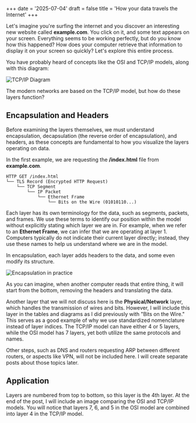 +++
date = '2025-07-04'
draft = false
title = 'How your data travels the Internet'
+++

Let's imagine you're surfing the internet and you discover an interesting new website called **example.com**. You click on it, and some text appears on your screen. Everything seems to be working perfectly, but do you know how this happened? How does your computer retrieve that information to display it on your screen so quickly? Let's explore this entire process.

You have probably heard of concepts like the OSI and TCP/IP models, along with this diagram:

![TCP/IP Diagram](/images/how-your-data-travels-the-internet/tcp-ip-diagram.png)

The modern networks are based on the TCP/IP model, but how do these layers function?

## Encapsulation and Headers

Before examining the layers themselves, we must understand encapsulation, decapsulation (the reverse order of encapsulation), and headers, as these concepts are fundamental to how you visualize the layers operating on data.

In the first example, we are requesting the **/index.html** file from **example.com**.

```
HTTP GET /index.html
└── TLS Record (Encrypted HTTP Request)
    └── TCP Segment
        └── IP Packet
            └── Ethernet Frame
                └── Bits on the Wire (01010110...)
```

Each layer has its own terminology for the data, such as segments, packets, and frames. We use these terms to identify our position within the model without explicitly stating which layer we are in. For example, when we refer to an **Ethernet Frame**, we can infer that we are operating at layer 1. Computers typically do not indicate their current layer directly; instead, they use these names to help us understand where we are in the model.

In encapsulation, each layer adds headers to the data, and some even modify its structure.

![Encapsulation in practice](/images/how-your-data-travels-the-internet/encapsulation.png)

As you can imagine, when another computer reads that entire thing, it will start from the bottom, removing the headers and translating the data.

Another layer that we will not discuss here is the **Physical/Network** layer, which handles the transmission of wires and bits. However, I will include this layer in the tables and diagrams as I did previously with "Bits on the Wire." This serves as a good example of why we use standardized nomenclature instead of layer indices. The TCP/IP model can have either 4 or 5 layers, while the OSI model has 7 layers, yet both utilize the same protocols and names.

Other steps, such as DNS and routers requesting ARP between different routers, or aspects like VPN, will not be included here. I will create separate posts about those topics later.

## Application

Layers are numbered from top to bottom, so this layer is the 4th layer. At the end of the post, I will include an image comparing the OSI and TCP/IP models. You will notice that layers 7, 6, and 5 in the OSI model are combined into layer 4 in the TCP/IP model.


